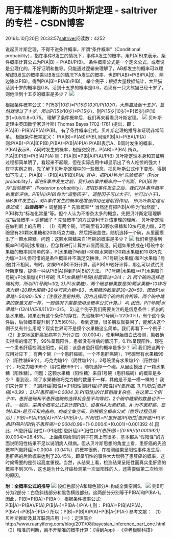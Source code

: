 
# 用于精准判断的贝叶斯定理 - saltriver的专栏 - CSDN博客


2016年10月20日 20:33:57[saltriver](https://me.csdn.net/saltriver)阅读数：4252


说起贝叶斯定理，不得不说条件概率，所谓“条件概率”（Conditional probability），指在事件B发生的情况下，事件A发生的概率，用P(A|B)来表示。条件概率计算公式为P(A|B) = P(AB)/P(B)。
条件概率公式是一个定义公式，或者说是公理化的，不好证明和推导。只能通过逻辑来理解了，AB都发生的概率可以理解成B发生的概率乘以B发生的情况下A发生的概率，也即P(AB)=P(B)P(A|B)，两边除以P(B)，得到P(A|B)=P(AB)/P(B)。
举个例子：根据大量数据统计，大熊猫活到十岁的概率是0.8，活到十五岁的概率是0.6，若现有一只大熊猫已经十岁了，则他活到十五岁的概率是多少？
![](https://img-blog.csdn.net/20161020202006731?watermark/2/text/aHR0cDovL2Jsb2cuY3Nkbi5uZXQv/font/5a6L5L2T/fontsize/400/fill/I0JBQkFCMA==/dissolve/70/gravity/Center)

根据条件概率公式：P(15岁|10岁)=P(15岁*10岁)/P(10岁)，大熊猫活到十五岁，显然就活过了十岁，所以P(15岁*10岁)=P(15岁)，则P(15岁|10岁)=P(15岁)/P(10岁)=0.6/0.8=0.75。
理解了条件概率后，我们再来看看贝叶斯定理。
![](https://img-blog.csdn.net/20161020202037948?watermark/2/text/aHR0cDovL2Jsb2cuY3Nkbi5uZXQv/font/5a6L5L2T/fontsize/400/fill/I0JBQkFCMA==/dissolve/70/gravity/Center)
贝叶斯定理由英国数学家贝叶斯( Thomas Bayes 1702-1761 )提出，即：P(A|B)=P(B|A)P(A)/P(B)。
有了条件概率公式，贝叶斯定理的推导和证明非常简单。
根据条件概率定义：
P(A|B)=P(AB)/P(B),同理P(B|A)=P(BA)/P(A)
则:P(AB)=P(A|B)P(B),P(BA)=P(B|A)P(A)
P(AB)表示A、B同时发生的概率，P(BA)表示B、A同时发生的概率，根据交换律，P(AB)=P(BA)
所以，P(A|B)P(B)=P(B|A)P(A)
则：P(A|B)=P(B|A)P(A)/P(B)
贝叶斯定理本身和其证明过程都简单明了，看起来不起眼，但在实际应用中却显示出了令人吃惊的强大！
在举实例之前，先了解下贝叶斯定理中的一些概念，把贝叶斯公式作下变形，得到如下形式：
P(A|B) = (P(B|A)/P(B))*P(A)
其中，把P(A)称为“先验概率”（Prior probability），即在B事件发生之前，我们对A事件概率的一个判断。P(A|B)称为“后验概率”（Posterior probability），即在B事件发生之后，我们对A事件概率的重新评估。P(B|A)/P(B)称为“调整因子”，调整因子可以大于1，也可以小于1，即B事件发生后，对A事件发生的概率是增强作用还是削弱作用。
即贝叶斯定理可表述成：
**后验概率****= 调整因子 * 先验概率**
当然还有把P(B|A)称为“似然度”，P(B)称为“标准化常量”等。但个人认为不掺杂太多的概念，先把贝叶斯定理理解成“后验概率 = 调整因子 * 先验概率”的方式更利于对该定理的理解。
贝叶斯定理在做判断上的应用：
（1）有两个碗，1号碗里有30颗水果糖和10块巧克力糖，2号碗里有20颗水果糖和20块巧克力糖。然后把碗盖住。随机选择一个碗，从里面摸出了一颗水果糖。问题：这颗水果糖来自1号碗的概率是多少？
![](https://img-blog.csdn.net/20161020202105373?watermark/2/text/aHR0cDovL2Jsb2cuY3Nkbi5uZXQv/font/5a6L5L2T/fontsize/400/fill/I0JBQkFCMA==/dissolve/70/gravity/Center)
我们希望得到概率P(1号碗|水果糖)，但怎样进行计算并非显而易见。问题如果换成在1号碗中水果糖的概率则简单的多，P(水果糖|1号碗)=30颗水果糖/(30颗水果糖和10块巧克力糖)=3/4,但可惜的是条件概率并不满足交换律，P(1号碗|水果糖)和P(水果糖|1号碗)并不相同。有时，如果P(A|B)不好计算，而P(B|A)较好计算，那么可以试试贝叶斯定理，提供一种从P(B|A)得到P(A|B)的方法。
P(1号碗|水果糖)=(P(水果糖|1号碗)/P(水果糖))*P(1号碗)
1).P(水果糖|1号碗)前面算过=3/4；
2).两个碗的选择是随机的，所以P(1号碗)=1/2;
3).P(水果糖)，两个碗总糖果数是30颗水果糖+10块巧克力糖+20颗水果糖+20块巧克力糖=80，水果糖的数量是30+20=50，因此P(水果糖)=50/80=5/8；（注意这里是特例，因为选择两个碗的机会相等，两个碗中糖果的数量又都一样，一般情况下需要使用全概率公式计算。）
4).因此，P(1号碗|水果糖)=((3/4)/(5/8))*(1/2)=3/5。
5).这个例子我们需要关注的是信息条件：抓出的是水果糖。如果没有这个条件的存在，先验概率P(1号碗)=1/2(50%)，有个这个条件后，后验概率提升到了3/5(60%)。
看到这里，很多朋友就要问了，能解决这个例子又有什么用呢？现实世界可不是摸个水果糖这么简单。我们再看下一个例子：
（2）北京地区肝癌发病率为万分之四（0.0004），使用甲胎蛋白法检测，患者确实得病的情况下，99%呈现阳性，患者没有得病的情况下，0.1%呈现阳性。现在一个患者肝癌检测出阳性，问题：该患者患肝癌的概率是多少？
![](https://img-blog.csdn.net/20161020202133027?watermark/2/text/aHR0cDovL2Jsb2cuY3Nkbi5uZXQv/font/5a6L5L2T/fontsize/400/fill/I0JBQkFCMA==/dissolve/70/gravity/Center)
我们把这两个应用对应下：
有两个碗（一个患肝癌碗，一个不患肝癌碗），1号碗里有水果糖99个（阳性糖99个），巧克力糖1个（阴性糖1个），2号碗里有水果糖1个（阳性糖1个），巧克力糖999个（阴性糖999个），随机选择一个碗，从里面摸出了一颗水果糖（阳性糖）。问题：这颗水果糖（阳性糖）来自1号碗（患肝癌碗）的概率是多少？
看到没，除了水果糖和巧克力糖的数量不一样，其他是不是一模一样的！
我们来计算下：
P(患肝癌|阳性)=(P(阳性|患肝癌)/P(阳性))*P(患肝癌)
1).P(阳性|患肝癌)=0.99；
2).P(患肝癌)=0.0004
3).P(阳性)的计算稍微复杂些，在这第二个例子中，患肝癌碗和不患肝癌碗的选择机会是不均等的，2个碗中糖果的数量也不一样。一般的，采用全概率公式来计算P(B)。设事件A为患肝癌，A-为不患肝癌，显然A和A-是互斥和完备的，构成全集空间，则根据全概率公式（推导过程见最后）：P(B)=P(A)P(B|A)+P(A-)P(B|A-)。P(阳性)=P(患肝癌)P(阳性|患肝癌)+P(不患肝癌)P(阳性|不患肝癌)=0.0004*0.99+(1-0.0004)*(0.001)=0.001392
4).因此，P(患肝癌|阳性)=(P(阳性|患肝癌)/P(阳性))*P(患肝癌)=((0.99)/(0.001392))*(0.0004)=28.45%。
上面疾病检测的例子在网上有很多，基本都从“假阳性”的方面说明阳性结果不足以说明病人得病。但从贝叶斯思想的角度上看，患肝癌的先验概率P(患肝癌)=0.0004（0.04%）的概率很低，在检测结果呈阳性事件发生后，患肝癌的后验概率达到了28.45%，即呈阳性的事件大大增强了患肝癌的概率，这时候需要的是引起高度重视。当然，从结果上看，检测结果呈阳性而真实患肝癌的概率不到30%，这也是为什么肝癌检测第一次呈阳性的人，还需要做第二次检测的原因。

**附：全概率公式的推导**
![](https://img-blog.csdn.net/20161020202202370?watermark/2/text/aHR0cDovL2Jsb2cuY3Nkbi5uZXQv/font/5a6L5L2T/fontsize/400/fill/I0JBQkFCMA==/dissolve/70/gravity/Center)
设红色部分A和绿色部分A-构成全集空间S。
![](https://img-blog.csdn.net/20161020202214171?watermark/2/text/aHR0cDovL2Jsb2cuY3Nkbi5uZXQv/font/5a6L5L2T/fontsize/400/fill/I0JBQkFCMA==/dissolve/70/gravity/Center)
则B可分为2部分：白色斜线部分和黑色横线部分。这两部分分别等于P(BA)和P(BA-)。
因此，P(B)=P(BA)+P(BA-)，根据条件概率公式:
P(B|A)=P(BA)/P(A),P(B|A-)=P(BA-)/P(A-),则：
P(BA)=P(B|A)P(A)，P(BA-)=P(B|A-)P(A-)
所以：P(B)=P(B|A)P(A)+P(B|A-)P(A-)
参考文献：
（1）贝叶斯推断及其互联网应用（一）：定理简介http://www.ruanyifeng.com/blog/2011/08/bayesian_inference_part_one.html
（2）精准的判断，离不开精准的概率计算：《得到App》-《卓老板聊科技》


